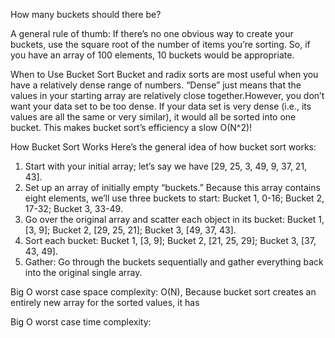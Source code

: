 How many buckets should there be?

A general rule of thumb: If there’s no one obvious way to create your buckets, use the square root of the number of items you’re sorting. So, if you have an array of 100 elements, 10 buckets would be appropriate.

When to Use Bucket Sort
Bucket and radix sorts are most useful when you have a relatively dense range of numbers. “Dense” just means that the values in your starting array are relatively close together.However, you don’t want your data set to be too dense. If your data set is very dense (i.e., its values are all the same or very similar), it would all be sorted into one bucket. This makes bucket sort’s efficiency a slow O(N^2)!

How Bucket Sort Works
Here’s the general idea of how bucket sort works:

1. Start with your initial array; let’s say we have [29, 25, 3, 49, 9, 37, 21, 43].
2. Set up an array of initially empty “buckets.” Because this array contains eight elements, we’ll use three buckets to start: Bucket 1, 0-16; Bucket 2, 17-32; Bucket 3, 33-49.
3. Go over the original array and scatter each object in its bucket: Bucket 1, [3, 9]; Bucket 2, [29, 25, 21]; Bucket 3, [49, 37, 43].
4. Sort each bucket: Bucket 1, [3, 9]; Bucket 2, [21, 25, 29]; Bucket 3, [37, 43, 49].
5. Gather: Go through the buckets sequentially and gather everything back into the original single array.

Big O worst case space complexity:
O(N), Because bucket sort creates an entirely new array for the sorted values, it has 

Big O worst case time complexity:
